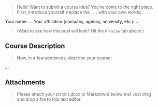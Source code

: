 > Hello! Want to submit a course idea? You've come to the right place. First, introduce yourself (replace the `...` with your own words):

Your name: ...
Your affiliation (company, agency, university, etc.): ...

> (Want to see how this post will look? Hit the `Preview` tab above.)

## Course Description

> Now, in a few sentences, describe your course:

...

## Attachments

> Please attach your script (.docx or Markdown) below me! Just drag and drop a file to this text editor.
